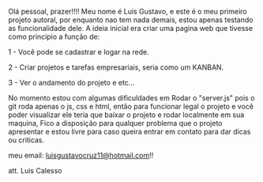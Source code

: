 Olá pessoal, prazer!!!! 
Meu nome é Luis Gustavo, e este é o meu primeiro projeto autoral, por enquanto nao tem nada demais, estou apenas testando as funcionalidade dele.
A ideia inicial era criar uma pagina web que tivesse como principio a função de:

1 - Você pode se cadastrar e logar na rede.

2 - Criar projetos e tarefas empresariais, seria como um KANBAN.

3 - Ver o andamento do projeto e etc...

No momento estou com algumas dificuldades em Rodar o "server.js" pois o git roda apenas o js, css e html, então para funcionar legal o projeto e você poder visualizar ele teria que baixar 
o projeto e rodar localmente em sua maquina, Fico a disposição para qualquer problema que o projeto apresentar e estou livre para caso queira entrar em contato para dar dicas ou criticas.

meu email: luisgustavocruz11@hotmail.com!!

att. Luis Calesso
